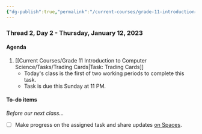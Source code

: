 ```yaml
---
{"dg-publish":true,"permalink":"/current-courses/grade-11-introduction-to-computer-science/section-2/thread-2/day-2/","dgHomeLink":false}
---
```


### Thread 2, Day 2 - Thursday, January 12, 2023

#### Agenda

1. [[Current Courses/Grade 11 Introduction to Computer Science/Tasks/Trading Cards|Task: Trading Cards]]
	- Today's class is the first of two working periods to complete this task.
	- Task is due this Sunday at 11 PM.
	  
#### To-do items
*Before our next class...*
- [ ] Make progress on the assigned task and share updates [on Spaces](https://ca.spacesedu.com/).